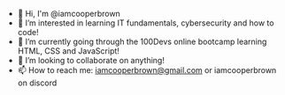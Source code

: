 - 👋 Hi, I'm @iamcooperbrown
- 👀 I’m interested in learning IT fundamentals, cybersecurity and how to code!
- 🌱 I’m currently going through the 100Devs online bootcamp learning HTML, CSS and JavaScript!
- 💞️ I’m looking to collaborate on anything!
- 📫 How to reach me: iamcooperbrown@gmail.com or iamcooperbrown on discord

<!---
Cooper-Brown-Omaha/Cooper-Brown-Omaha is a ✨ special ✨ repository because its `README.md` (this file) appears on your GitHub profile.
You can click the Preview link to take a look at your changes.
--->
